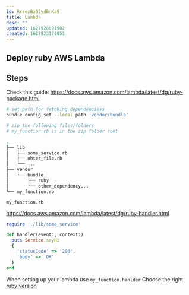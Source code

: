 ```yaml
---
id: RrrexBaG2ydBnKa9
title: Lambda
desc: ""
updated: 1627928091902
created: 1627923171051
---
```


## Deploy ruby AWS Lambda

## Steps

Check this guide: https://docs.aws.amazon.com/lambda/latest/dg/ruby-package.html

```bash
# set path for fetching dependenciess
bundle config set --local path 'vendor/bundle'

# zip the following files/folders
# my_function.rb is in the zip folder root

.
├── lib
│   ├── some_service.rb
│   ├── ohter_file.rb
│   └── ...
├── vendor
│   └── bundle
│       ├── ruby
│       └── other_dependency...
└── my_function.rb
```

`my_function.rb`

https://docs.aws.amazon.com/lambda/latest/dg/ruby-handler.html

```ruby
require './lib/some_service'

def handler(event:, context:)
  puts Service.sayHi
  {
    'statusCode' => '200',
    'body' => 'OK'
  }
end
```

When setting up your lambda use `my_function.hanlder`
Choose the right [ruby version](https://docs.aws.amazon.com/lambda/latest/dg/lambda-ruby.html)
